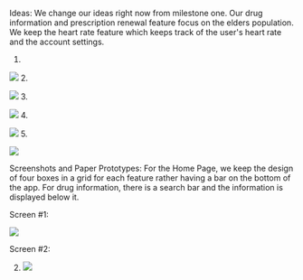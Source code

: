 Ideas:
We change our ideas right now from milestone one. Our drug information and prescription renewal feature focus on the elders population. We keep the heart rate feature which keeps track of the user's heart rate and the account settings.

1. 

![](https://github.com/ethan-cy/COGS121/blob/master/images/ad.PNG)
2. 

![](https://github.com/ethan-cy/COGS121/blob/master/images/as.PNG)
3. 

![](https://github.com/ethan-cy/COGS121/blob/master/images/Capture.PNG)
4. 

![](https://github.com/ethan-cy/COGS121/blob/master/images/Capture1.PNG)
5. 

![](https://github.com/ethan-cy/COGS121/blob/master/images/Capture2.PNG)

Screenshots and Paper Prototypes:
For the Home Page, we keep the design of four boxes in a grid for each feature rather having a bar on the bottom of the app. For drug information, there is a search bar and the information is displayed below it.

Screen #1:

![](https://github.com/ethan-cy/COGS121/blob/master/images/ad.PNG)

Screen #2:

2. ![](https://github.com/ethan-cy/COGS121/blob/master/images/as.PNG)
